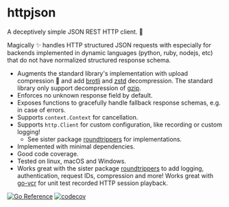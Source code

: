 # httpjson

A deceptively simple JSON REST HTTP client. 🧐

Magically ✨ handles HTTP structured JSON requests with especially for backends
implemented in dynamic languages (python, ruby, nodejs, etc) that do not have
normalized structured response schema.

- Augments the standard library's implementation with upload compression 🚀 and
  add [brotli](https://caniuse.com/?search=brotli) and
  [zstd](https://caniuse.com/?search=zstd) decompression. The standard library
  only support decompression of [gzip](https://caniuse.com/?search=gzip).
- Enforces no unknown response field by default.
- Exposes functions to gracefully handle fallback response schemas, e.g. in case of errors.
- Supports `context.Context` for cancellation.
- Supports `http.Client` for custom configuration, like recording or custom logging!
  - See sister package
    [roundtrippers](https://pkg.go.dev/github.com/maruel/roundtrippers) for
    implementations.
- Implemented with minimal dependencies.
- Good code coverage.
- Tested on linux, macOS and Windows.
- Works great with the sister package
  [roundtrippers](https://pkg.go.dev/github.com/maruel/roundtrippers/) to add
  logging, authentication, request IDs, compression and more! Works great with
  [go-vcr](https://pkg.go.dev/gopkg.in/dnaeon/go-vcr.v4@v4.0.2/pkg/recorder)
  for unit test recorded HTTP session playback.

[![Go Reference](https://pkg.go.dev/badge/github.com/maruel/httpjson/.svg)](https://pkg.go.dev/github.com/maruel/httpjson/)
[![codecov](https://codecov.io/gh/maruel/httpjson/graph/badge.svg?token=EK9DS17M02)](https://codecov.io/gh/maruel/httpjson)

